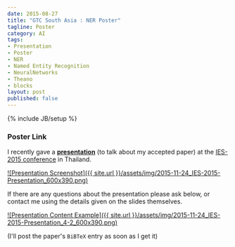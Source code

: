 ```yaml
---
date: 2015-08-27
title: "GTC South Asia : NER Poster"
tagline: Poster
category: AI
tags:
- Presentation
- Poster
- NER
- Named Entity Recognition
- NeuralNetworks
- Theano
- blocks
layout: post
published: false
---
```

{% include JB/setup %}


### Poster Link

I recently gave a <strong><a href="http://redcatlabs.com/2015-11-24_IES-2015_NER-from-Experts/" target="_blank">presentation</a></strong> 
(to talk about my accepted paper) at the [IES-2015 conference](http://www.ies-2015.org/) in Thailand.

<a href="http://redcatlabs.com/2015-11-24_IES-2015_NER-from-Experts/" target="_blank">
![Presentation Screenshot]({{ site.url }}/assets/img/2015-11-24_IES-2015-Presentation_600x390.png)
</a>

If there are any questions about the presentation please ask below, 
or contact me using the details given on the slides themselves.

<a href="http://redcatlabs.com/2015-11-24_IES-2015_NER-from-Experts/#/4/2" target="_blank">
![Presentation Content Example]({{ site.url }}/assets/img/2015-11-24_IES-2015-Presentation_4-2_600x390.png)
</a>

(I'll post the paper's ```BiBTeX``` entry as soon as I get it)
